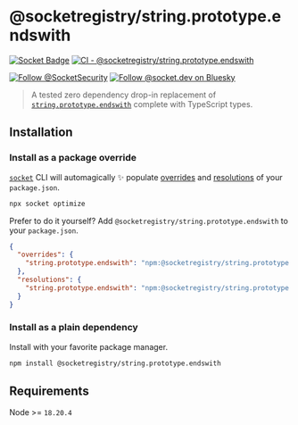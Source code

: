 # @socketregistry/string.prototype.endswith

[![Socket Badge](https://socket.dev/api/badge/npm/package/@socketregistry/string.prototype.endswith)](https://socket.dev/npm/package/@socketregistry/string.prototype.endswith)
[![CI - @socketregistry/string.prototype.endswith](https://github.com/SocketDev/socket-registry/actions/workflows/ci.yml/badge.svg)](https://github.com/SocketDev/socket-registry/actions/workflows/ci.yml)

[![Follow @SocketSecurity](https://img.shields.io/twitter/follow/SocketSecurity?style=social)](https://twitter.com/SocketSecurity)
[![Follow @socket.dev on Bluesky](https://img.shields.io/badge/Follow-@socket.dev-1DA1F2?style=social&logo=bluesky)](https://bsky.app/profile/socket.dev)

> A tested zero dependency drop-in replacement of
> [`string.prototype.endswith`](https://socket.dev/npm/package/string.prototype.endswith)
> complete with TypeScript types.

## Installation

### Install as a package override

[`socket`](https://socket.dev/npm/package/socket) CLI will automagically ✨
populate
[overrides](https://docs.npmjs.com/cli/v9/configuring-npm/package-json#overrides)
and [resolutions](https://yarnpkg.com/configuration/manifest#resolutions) of
your `package.json`.

```sh
npx socket optimize
```

Prefer to do it yourself? Add `@socketregistry/string.prototype.endswith` to
your `package.json`.

```json
{
  "overrides": {
    "string.prototype.endswith": "npm:@socketregistry/string.prototype.endswith@^1"
  },
  "resolutions": {
    "string.prototype.endswith": "npm:@socketregistry/string.prototype.endswith@^1"
  }
}
```

### Install as a plain dependency

Install with your favorite package manager.

```sh
npm install @socketregistry/string.prototype.endswith
```

## Requirements

Node >= `18.20.4`
